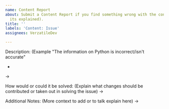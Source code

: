 ```yaml
---
name: Content Report
about: Submit a Content Report if you find something wrong with the content within a page, ie Copyrights, Grammar, False Information or broken links to academic sources! For functional issues (such as our website not working), please use a Bug Report! 
  its explained).
title: ''
labels: 'Content: Issue'
assignees: VerzatileDev

---
```


Description:
(Example "The information on Python is incorrect/isn't accurate"
- > 

->

How would or could it be solved:
(Explain what changes should be contributed or taken out in solving the issue)
->

Additional Notes:
(More context to add or to talk explain here)
->
